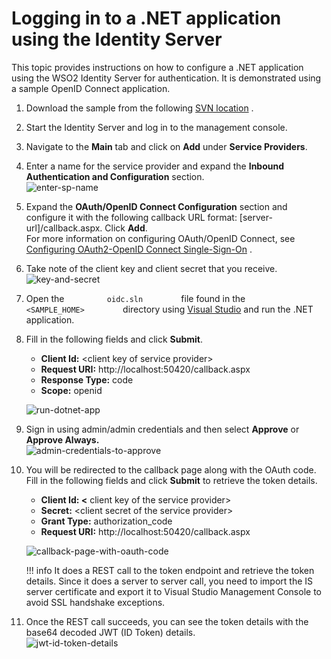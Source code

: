 # Logging in to a .NET application using the Identity Server

This topic provides instructions on how to configure a .NET application
using the WSO2 Identity Server for authentication. It is demonstrated
using a sample OpenID Connect application.

1.  Download the sample from the following [SVN
    location](https://svn.wso2.org/repos/wso2/people/lahiruc/oidc_sample/)
    .
2.  Start the Identity Server and log in to the management console.
3.  Navigate to the **Main** tab and click on **Add** under **Service
    Providers**.
4.  Enter a name for the service provider and expand the **Inbound
    Authentication and Configuration** section.  
    ![enter-sp-name](../assets/img/tutorials/enter-sp-name.png)
5.  Expand the **OAuth/OpenID Connect Configuration** section and
    configure it with the following callback URL
    format: \[server-url\]/callback.aspx. Click **Add**.  
    For more information on configuring OAuth/OpenID Connect, see
    [Configuring OAuth2-OpenID Connect
    Single-Sign-On](../../learn/configuring-oauth2-openid-connect-single-sign-on)
    .
6.  Take note of the client key and client secret that you receive.  
    ![key-and-secret](../assets/img/tutorials/key-and-secret.png)
7.  Open the `          oidc.sln         ` file found in the
    `          <SAMPLE_HOME>         ` directory using [Visual
    Studio](https://www.visualstudio.com/downloads/) and run the .NET
    application.
8.  Fill in the following fields and click **Submit**.
    -   **Client Id:** \<client key of service provider\>
    -   **Request URI:** http://localhost:50420/callback.aspx
    -   **Response Type:** code
    -   **Scope:** openid

    ![run-dotnet-app](../assets/img/tutorials/run-dotnet-app.png)
    
9.  Sign in using admin/admin credentials and then select **Approve** or
    **Approve Always.**  
    ![admin-credentials-to-approve](../assets/img/tutorials/admin-credentials-to-approve.png)
    
10. You will be redirected to the callback page along with the OAuth
    code. Fill in the following fields and click **Submit** to retrieve
    the token details.  

    -   **Client Id: \<** client key of the service provider\>
    -   **Secret:** \<client secret of the service provider\>
    -   **Grant Type:** authorization\_code
    -   **Request URI:** http://localhost:50420/callback.aspx  

    ![callback-page-with-oauth-code](../assets/img/tutorials/callback-page-with-oauth-code.png)

    !!! info 
		It does a REST call to the token endpoint and retrieve the token
		details. Since it does a server to server call, you need to import
		the IS server certificate and export it to Visual Studio Management
		Console to avoid SSL handshake exceptions.

11. Once the REST call succeeds, you can see the token details with the
    base64 decoded JWT (ID Token) details.  
    ![jwt-id-token-details](../assets/img/tutorials/jwt-id-token-details.png)

